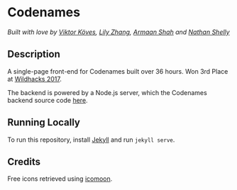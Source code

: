 # Codenames
*Built with love by [Viktor Köves][viktor], [Lily Zhang][lily], [Armaan Shah][armaan] and [Nathan Shelly][nathan]*

## Description
A single-page front-end for Codenames built over 36 hours. Won 3rd Place at [Wildhacks 2017][wildhacks].

The backend is powered by a Node.js server, which the Codenames backend source code [here](https://github.com/nathanshelly/codenames-back).

## Running Locally

To run this repository, install [Jekyll](https://jekyllrb.com/) and run `jekyll serve`.


## Credits

Free icons retrieved using [icomoon](https://icomoon.io).

[viktor]: https://github.com/vkoves
[lily]: https://github.com/lilyszhang
[armaan]: https://github.com/armaanshah96
[nathan]: https://github.com/nathanshelly
[wildhacks]: https://devpost.com/software/codenames
[front]: https://github.com/nathanshelly/codenames